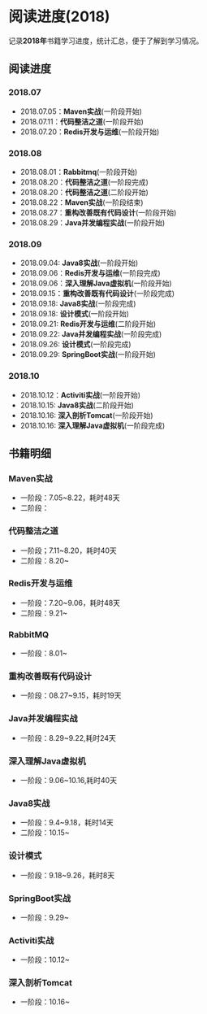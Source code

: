 # 阅读进度(2018)

记录**2018年**书籍学习进度，统计汇总，便于了解到学习情况。



## 阅读进度

### 2018.07

- 2018.07.05：**Maven实战**(一阶段开始)
- 2018.07.11：**代码整洁之道**(一阶段开始)
- 2018.07.20：**Redis开发与运维**(一阶段开始)

### 2018.08

- 2018.08.01：**Rabbitmq**(一阶段开始)
- 2018.08.20：**代码整洁之道**(一阶段完成)
- 2018.08.20：**代码整洁之道**(二阶段开始)
- 2018.08.22：**Maven实战**(一阶段结束)
- 2018.08.27：**重构改善既有代码设计**(一阶段开始)
- 2018.08.29：**Java并发编程实战**(一阶段开始)

### 2018.09

- 2018.09.04: **Java8实战**(一阶段开始)
- 2018.09.06：**Redis开发与运维**(一阶段完成)
- 2018.09.06：**深入理解Java虚拟机**(一阶段开始)
- 2018.09.15：**重构改善既有代码设计**(一阶段完成)
- 2018.09.18: **Java8实战**(一阶段完成)
- 2018.09.18: **设计模式**(一阶段开始)
- 2018.09.21: **Redis开发与运维**(二阶段开始)
- 2018.09.22: **Java并发编程实战**(一阶段完成)
- 2018.09.26: **设计模式**(一阶段完成)
- 2018.09.29: **SpringBoot实战**(一阶段开始)

### 2018.10

- 2018.10.12：**Activiti实战**(一阶段开始)
- 2018.10.15: **Java8实战**(二阶段开始)
- 2018.10.16: **深入剖析Tomcat**(一阶段开始)
- 2018.10.16: **深入理解Java虚拟机**(一阶段完成)

## 书籍明细

### Maven实战

- 一阶段：7.05~8.22，耗时48天
- 二阶段：

### 代码整洁之道

- 一阶段；7.11~8.20，耗时40天
- 二阶段：8.20~
 
### Redis开发与运维

- 一阶段：7.20~9.06，耗时48天
- 二阶段：9.21~

### RabbitMQ
- 一阶段：8.01~

### 重构改善既有代码设计

- 一阶段：08.27~9.15，耗时19天

### Java并发编程实战

- 一阶段：8.29~9.22,耗时24天

### 深入理解Java虚拟机
- 一阶段：9.06~10.16,耗时40天

### Java8实战
- 一阶段：9.4~9.18，耗时14天
- 二阶段：10.15~

### 设计模式
- 一阶段：9.18~9.26，耗时8天

### SpringBoot实战
- 一阶段：9.29~

### Activiti实战
- 一阶段：10.12~

### 深入剖析Tomcat
- 一阶段：10.16~
